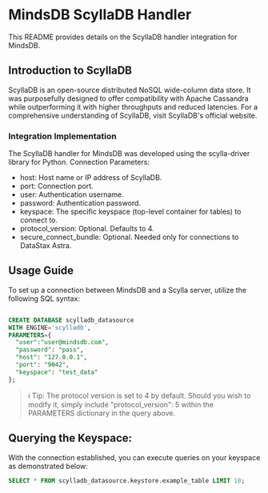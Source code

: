 # MindsDB ScyllaDB Handler

This README provides details on the ScyllaDB handler integration for MindsDB.

## Introduction to ScyllaDB

ScyllaDB is an open-source distributed NoSQL wide-column data store. It was purposefully designed to offer compatibility with Apache Cassandra while outperforming it with higher throughputs and reduced latencies. For a comprehensive understanding of ScyllaDB, visit ScyllaDB's official website.

### Integration Implementation

The ScyllaDB handler for MindsDB was developed using the scylla-driver library for Python.
Connection Parameters:

* host: Host name or IP address of ScyllaDB.
* port: Connection port.
* user: Authentication username.
* password: Authentication password.
* keyspace: The specific keyspace (top-level container for tables) to connect to.
* protocol_version: Optional. Defaults to 4.
* secure_connect_bundle: Optional. Needed only for connections to DataStax Astra.

## Usage Guide

To set up a connection between MindsDB and a Scylla server, utilize the following SQL syntax:

```sql

CREATE DATABASE scylladb_datasource
WITH ENGINE='scylladb',
PARAMETERS={
  "user":"user@mindsdb.com",
  "password": "pass",
  "host": "127.0.0.1",
  "port": "9042",
  "keyspace": "test_data"
};
```
> ℹ️ Tip: The protocol version is set to 4 by default. Should you wish to modify it, simply include "protocol_version": 5 within the PARAMETERS dictionary in the query above.

## Querying the Keyspace:

With the connection established, you can execute queries on your keyspace as demonstrated below:

```sql
SELECT * FROM scylladb_datasource.keystore.example_table LIMIT 10;
```